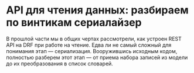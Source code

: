 # API для чтения данных: разбираем по винтикам сериалайзер

В прошлой части мы в общих чертах рассмотрели, как устроен REST API на DRF при работе на чтение. 
Едва ли не самый сложный для понимания этап — сериализация. 
Вооружившись исходным кодом, полностью разберем этот этап — от приема набора записей из модели до их преобразования в список словарей.
